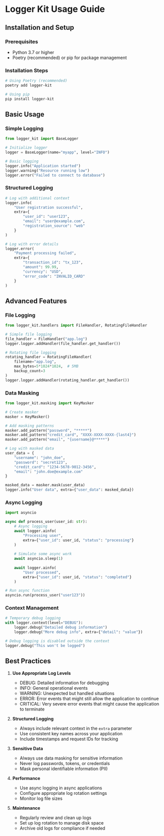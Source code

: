 # Logger Kit Usage Guide

## Installation and Setup

### Prerequisites

- Python 3.7 or higher
- Poetry (recommended) or pip for package management

### Installation Steps

```bash
# Using Poetry (recommended)
poetry add logger-kit

# Using pip
pip install logger-kit
```

## Basic Usage

### Simple Logging

```python
from logger_kit import BaseLogger

# Initialize logger
logger = BaseLogger(name="myapp", level="INFO")

# Basic logging
logger.info("Application started")
logger.warning("Resource running low")
logger.error("Failed to connect to database")
```

### Structured Logging

```python
# Log with additional context
logger.info(
    "User registration successful",
    extra={
        "user_id": "user123",
        "email": "user@example.com",
        "registration_source": "web"
    }
)

# Log with error details
logger.error(
    "Payment processing failed",
    extra={
        "transaction_id": "tx_123",
        "amount": 99.99,
        "currency": "USD",
        "error_code": "INVALID_CARD"
    }
)
```

## Advanced Features

### File Logging

```python
from logger_kit.handlers import FileHandler, RotatingFileHandler

# Simple file logging
file_handler = FileHandler("app.log")
logger.logger.addHandler(file_handler.get_handler())

# Rotating file logging
rotating_handler = RotatingFileHandler(
    filename="app.log",
    max_bytes=5*1024*1024,  # 5MB
    backup_count=3
)
logger.logger.addHandler(rotating_handler.get_handler())
```

### Data Masking

```python
from logger_kit.masking import KeyMasker

# Create masker
masker = KeyMasker()

# Add masking patterns
masker.add_pattern("password", "*****")
masker.add_pattern("credit_card", "XXXX-XXXX-XXXX-{last4}")
masker.add_pattern("email", "{username}@*****")

# Log with masked data
user_data = {
    "username": "john_doe",
    "password": "secret123",
    "credit_card": "1234-5678-9012-3456",
    "email": "john.doe@example.com"
}

masked_data = masker.mask(user_data)
logger.info("User data", extra={"user_data": masked_data})
```

### Async Logging

```python
import asyncio

async def process_user(user_id: str):
    # Async logging
    await logger.ainfo(
        "Processing user",
        extra={"user_id": user_id, "status": "processing"}
    )
    
    # Simulate some async work
    await asyncio.sleep(1)
    
    await logger.ainfo(
        "User processed",
        extra={"user_id": user_id, "status": "completed"}
    )

# Run async function
asyncio.run(process_user("user123"))
```

### Context Management

```python
# Temporary debug logging
with logger.context(level="DEBUG"):
    logger.debug("Detailed debug information")
    logger.debug("More debug info", extra={"detail": "value"})

# Debug logging is disabled outside the context
logger.debug("This won't be logged")
```

## Best Practices

1. **Use Appropriate Log Levels**
   - DEBUG: Detailed information for debugging
   - INFO: General operational events
   - WARNING: Unexpected but handled situations
   - ERROR: Error events that might still allow the application to continue
   - CRITICAL: Very severe error events that might cause the application to terminate

2. **Structured Logging**
   - Always include relevant context in the `extra` parameter
   - Use consistent key names across your application
   - Include timestamps and request IDs for tracking

3. **Sensitive Data**
   - Always use data masking for sensitive information
   - Never log passwords, tokens, or credentials
   - Mask personal identifiable information (PII)

4. **Performance**
   - Use async logging in async applications
   - Configure appropriate log rotation settings
   - Monitor log file sizes

5. **Maintenance**
   - Regularly review and clean up logs
   - Set up log rotation to manage disk space
   - Archive old logs for compliance if needed